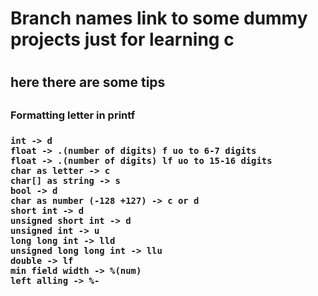 <h1>Branch names link to some dummy projects just for learning c<h1> 

<h2>here there are some tips<h2>

<h3>Formatting letter in printf<h3>

    int -> d
    float -> .(number of digits) f uo to 6-7 digits
    float -> .(number of digits) lf uo to 15-16 digits
    char as letter -> c
    char[] as string -> s
    bool -> d
    char as number (-128 +127) -> c or d
    short int -> d
    unsigned short int -> d
    unsigned int -> u
    long long int -> lld
    unsigned long long int -> llu
    double -> lf
    min field width -> %(num)
    left alling -> %-
